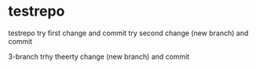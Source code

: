 # testrepo
testrepo
try first change and commit
try second change (new branch) and commit


3-branch
trhy theerty change (new branch) and commit
